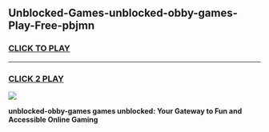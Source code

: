 
## Unblocked-Games-unblocked-obby-games-Play-Free-pbjmn
<h3>
<a href="https://premium76.site?title=unblocked-obby-games&ref=12A">CLICK TO PLAY</a></h3>
<hr>

<h3>
<a href="https://premium76.site?title=unblocked-obby-games&ref=12A">CLICK 2 PLAY</a>
  
</h3>

<a href="https://premium76.site?title=unblocked-obby-games&ref=12A"><img src="https://clearcache.store/games.png"></a>


**unblocked-obby-games games unblocked: Your Gateway to Fun and Accessible Online Gaming**
